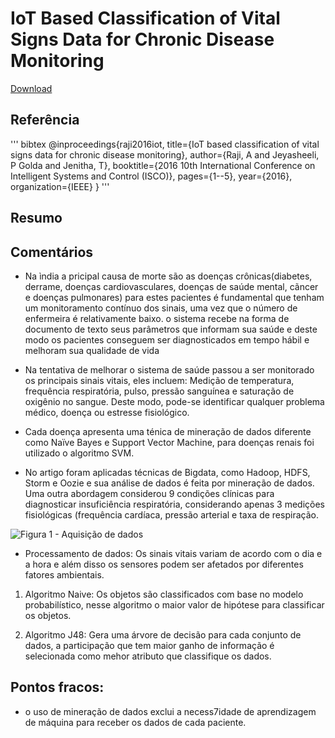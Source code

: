 
# IoT Based Classification of Vital Signs Data for Chronic Disease Monitoring

[Download](https://sci-hub.se/https://doi.org/10.1109/ISCO.2016.7727048)


## Referência
''' bibtex
@inproceedings{raji2016iot,
  title={IoT based classification of vital signs data for chronic disease monitoring},
  author={Raji, A and Jeyasheeli, P Golda and Jenitha, T},
  booktitle={2016 10th International Conference on Intelligent Systems and Control (ISCO)},
  pages={1--5},
  year={2016},
  organization={IEEE}
}
'''

## Resumo



## Comentários

- Na ìndia a pricipal causa de morte são as doenças crônicas(diabetes, derrame, doenças cardiovasculares, doenças de saúde mental, cãncer e doenças pulmonares) para estes pacientes é fundamental que tenham um monitoramento contínuo dos sinais, uma vez que o número de enfermeira é relativamente baixo. o sistema recebe na forma de documento de texto seus parâmetros que informam sua saúde e deste modo os pacientes conseguem ser diagnosticados em tempo hábil e melhoram sua qualidade de vida

- Na tentativa de melhorar o sistema de saúde passou a ser monitorado os principais sinais vitais, eles incluem: Medição de temperatura, frequência respiratória, pulso, pressão sanguínea e saturação de oxigênio no sangue. Deste modo, pode-se identificar qualquer problema médico, doença ou estresse fisiológico.

- Cada doença apresenta uma ténica de mineração de dados diferente como Naïve Bayes e Support Vector Machine, para doenças renais foi utilizado o algoritmo SVM.

- No artigo foram aplicadas técnicas de Bigdata, como Hadoop, HDFS, Storm e Oozie e sua análise de dados é feita por mineração de dados. Uma outra abordagem considerou 9 condições clínicas para diagnosticar insuficiência respiratória, considerando apenas 3 medições fisiológicas (frequência cardíaca, pressão arterial e taxa de respiração.

![Figura 1 - Aquisição de dados](C:\Users\Usuário\Documents\Figuras\Figura1.png)

- Processamento de dados: Os sinais vitais variam de acordo com o dia e a hora e além disso os sensores podem ser afetados por diferentes fatores ambientais.

 1. Algoritmo Naive: Os objetos são classificados com base no modelo probabilístico, nesse algoritmo o maior valor de hipótese para classificar os objetos.

 2. Algoritmo J48: Gera uma árvore de decisão para cada conjunto de dados, a participação que tem maior ganho de informação é selecionada como mehor atributo que classifique os dados.


## Pontos fracos:

- o uso de mineração de dados exclui a necess7idade de aprendizagem de máquina para receber os dados de cada paciente.